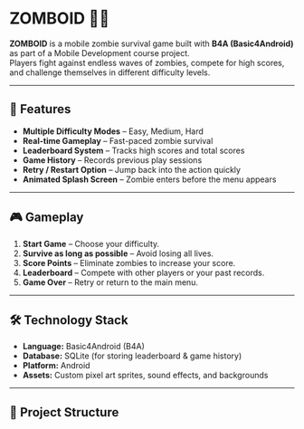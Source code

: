 # ZOMBOID 🧟‍♂️

**ZOMBOID** is a mobile zombie survival game built with **B4A (Basic4Android)** as part of a Mobile Development course project.  
Players fight against endless waves of zombies, compete for high scores, and challenge themselves in different difficulty levels.

---

## 📱 Features
- **Multiple Difficulty Modes** – Easy, Medium, Hard  
- **Real-time Gameplay** – Fast-paced zombie survival  
- **Leaderboard System** – Tracks high scores and total scores  
- **Game History** – Records previous play sessions  
- **Retry / Restart Option** – Jump back into the action quickly  
- **Animated Splash Screen** – Zombie enters before the menu appears  

---

## 🎮 Gameplay
1. **Start Game** – Choose your difficulty.  
2. **Survive as long as possible** – Avoid losing all lives.  
3. **Score Points** – Eliminate zombies to increase your score.  
4. **Leaderboard** – Compete with other players or your past records.  
5. **Game Over** – Retry or return to the main menu.  

---

## 🛠️ Technology Stack
- **Language:** Basic4Android (B4A)  
- **Database:** SQLite (for storing leaderboard & game history)  
- **Platform:** Android  
- **Assets:** Custom pixel art sprites, sound effects, and backgrounds  

---

## 📂 Project Structure
